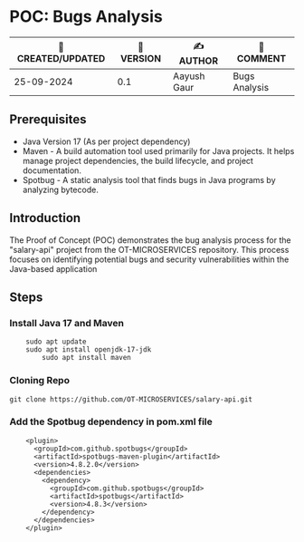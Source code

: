 # POC: Bugs Analysis

| 📅 CREATED/UPDATED | 📌 VERSION | ✍️ AUTHOR    | 📝 COMMENT                     |
|--------------------|------------|--------------|--------------------------------|
| 25-09-2024         | 0.1       | Aayush Gaur  | Bugs Analysis              |


## Prerequisites
- Java Version 17 (As per project dependency)
- Maven - A build automation tool used primarily for Java projects. It helps manage project dependencies, the build lifecycle, and project documentation.
- Spotbug - A static analysis tool that finds bugs in Java programs by analyzing bytecode.

## Introduction
The Proof of Concept (POC) demonstrates the bug analysis process for the "salary-api" project from the OT-MICROSERVICES repository. This process focuses on identifying potential bugs and security vulnerabilities within the Java-based application 

## Steps 

### Install Java 17 and Maven
```
	sudo apt update
	sudo apt install openjdk-17-jdk
        sudo apt install maven
```
### Cloning Repo

```
git clone https://github.com/OT-MICROSERVICES/salary-api.git
```
### Add the Spotbug dependency in pom.xml file


        <plugin>
          <groupId>com.github.spotbugs</groupId>
          <artifactId>spotbugs-maven-plugin</artifactId>
          <version>4.8.2.0</version>
          <dependencies>
            <dependency>
              <groupId>com.github.spotbugs</groupId>
              <artifactId>spotbugs</artifactId>
              <version>4.8.3</version>
            </dependency>
          </dependencies>
        </plugin>
